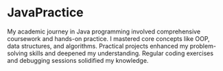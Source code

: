# JavaPractice
My academic journey in Java programming involved comprehensive coursework and hands-on practice. I mastered core concepts like OOP, data structures, and algorithms. Practical projects enhanced my problem-solving skills and deepened my understanding. Regular coding exercises and debugging sessions solidified my knowledge.
